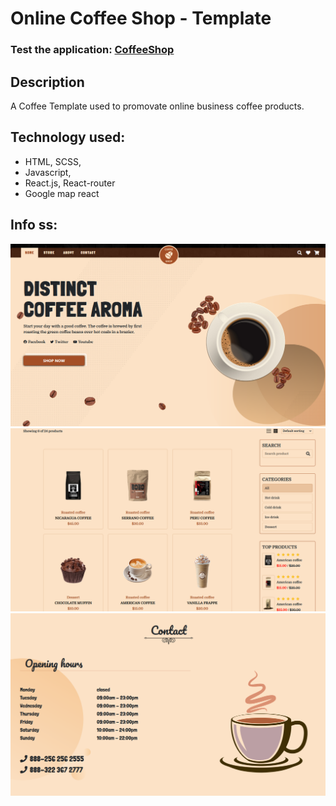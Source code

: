 # Online Coffee Shop - Template

### Test the application: [CoffeeShop](https://sionut0122.github.io/CoffeeShop/#/)

## Description
A Coffee Template used to promovate online business coffee products.

## Technology used:

- HTML, SCSS, 
- Javascript,
- React.js, React-router
- Google map react

## Info ss:


![alt text](https://raw.githubusercontent.com/SIonut0122/CoffeeShop/gh-pages/static/media/cs2.png)
![alt text](https://raw.githubusercontent.com/SIonut0122/CoffeeShop/gh-pages/static/media/cs1.png)
![alt text](https://raw.githubusercontent.com/SIonut0122/CoffeeShop/gh-pages/static/media/cs3.png)
 

